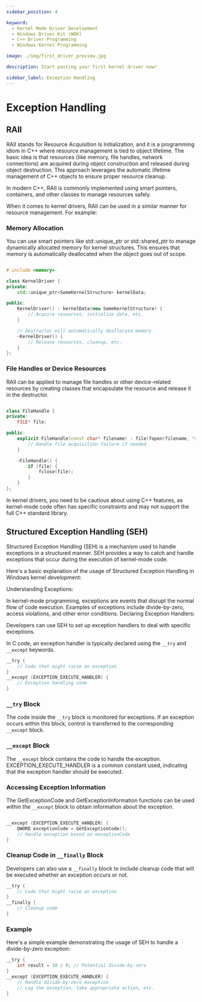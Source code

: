 ```yaml
---
sidebar_position: 4

keyword:
  - Kernel Mode Driver Development
  - Windows Driver Kit (WDK)
  - C++ Driver Programming
  - Windows Kernel Programming

image: ./img/first_driver_preview.jpg

description: Start pasting your first kernel driver now!

sidebar_label: Exception Handling
---
```


# Exception Handling

## RAII

RAII stands for Resource Acquisition Is Initialization, and it is a programming idiom in C++ where resource management is tied to object lifetime. The basic idea is that resources (like memory, file handles, network connections) are acquired during object construction and released during object destruction. This approach leverages the automatic lifetime management of C++ objects to ensure proper resource cleanup.

In modern C++, RAII is commonly implemented using smart pointers, containers, and other classes to manage resources safely.

When it comes to kernel drivers, RAII can be used in a similar manner for resource management. For example:

### Memory Allocation

You can use smart pointers like std::unique_ptr or std::shared_ptr to manage dynamically allocated memory for kernel structures. This ensures that memory is automatically deallocated when the object goes out of scope.

```cpp

# include <memory>

class KernelDriver {
private:
    std::unique_ptr<SomeKernelStructure> kernelData;

public:
    KernelDriver() : kernelData(new SomeKernelStructure) {
        // Acquire resources, initialize data, etc.
    }

    // Destructor will automatically deallocate memory
    ~KernelDriver() {
        // Release resources, cleanup, etc.
    }
};
```

### File Handles or Device Resources

RAII can be applied to manage file handles or other device-related resources by creating classes that encapsulate the resource and release it in the destructor.

```cpp

class FileHandle {
private:
    FILE* file;

public:
    explicit FileHandle(const char* filename) : file(fopen(filename, "r")) {
        // Handle file acquisition failure if needed
    }

    ~FileHandle() {
        if (file) {
            fclose(file);
        }
    }
};
```

In kernel drivers, you need to be cautious about using C++ features, as kernel-mode code often has specific constraints and may not support the full C++ standard library.

## Structured Exception Handling (SEH)

Structured Exception Handling (SEH) is a mechanism used to handle exceptions in a structured manner. SEH provides a way to catch and handle exceptions that occur during the execution of kernel-mode code.

Here's a basic explanation of the usage of Structured Exception Handling in Windows kernel development:

Understanding Exceptions:

In kernel-mode programming, exceptions are events that disrupt the normal flow of code execution.
Examples of exceptions include divide-by-zero, access violations, and other error conditions.
Declaring Exception Handlers:

Developers can use SEH to set up exception handlers to deal with specific exceptions.

In C code, an exception handler is typically declared using the `__try` and `__except` keywords.

```c
__try {
    // Code that might raise an exception
}
__except (EXCEPTION_EXECUTE_HANDLER) {
    // Exception handling code
}
```

### ``__try`` Block

The code inside the ``__try`` block is monitored for exceptions.
If an exception occurs within this block, control is transferred to the corresponding ``__except`` block.

### ``__except`` Block

The ``__except`` block contains the code to handle the exception.
EXCEPTION_EXECUTE_HANDLER is a common constant used, indicating that the exception handler should be executed.

### Accessing Exception Information

The GetExceptionCode and GetExceptionInformation functions can be used within the ``__except`` block to obtain information about the exception.

```c

__except (EXCEPTION_EXECUTE_HANDLER) {
    DWORD exceptionCode = GetExceptionCode();
    // Handle exception based on exceptionCode
}
```

### Cleanup Code in ``__finally`` Block

Developers can also use a ``__finally`` block to include cleanup code that will be executed whether an exception occurs or not.

```c
__try {
    // Code that might raise an exception
}
__finally {
    // Cleanup code
}
```

### Example

Here's a simple example demonstrating the usage of SEH to handle a divide-by-zero exception:

```c
__try {
    int result = 10 / 0; // Potential divide-by-zero
}
__except (EXCEPTION_EXECUTE_HANDLER) {
    // Handle divide-by-zero exception
    // Log the exception, take appropriate action, etc.
}
```
